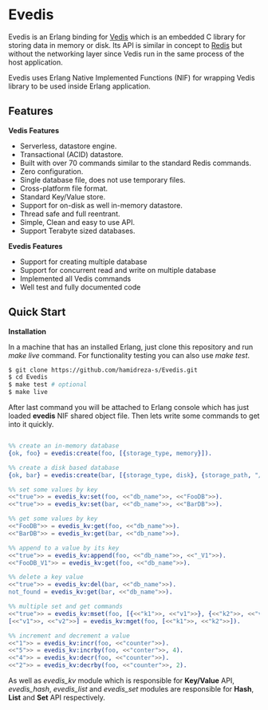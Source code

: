 Evedis
======

Evedis is an Erlang binding for [Vedis](http://vedis.symisc.net) which is an embedded C library for storing data in memory or disk. Its API is similar in concept to [Redis](http://redis.io) but without the networking layer since Vedis run in the same process of the host application.

Evedis uses Erlang Native Implemented Functions (NIF) for wrapping Vedis library to be used inside Erlang application.

Features
-----

**Vedis Features**
- Serverless, datastore engine.
- Transactional (ACID) datastore.
- Built with over 70 commands similar to the standard Redis commands.
- Zero configuration.
- Single database file, does not use temporary files.
- Cross-platform file format.
- Standard Key/Value store.
- Support for on-disk as well in-memory datastore.
- Thread safe and full reentrant.
- Simple, Clean and easy to use API.
- Support Terabyte sized databases. 

**Evedis Features**
- Support for creating multiple database
- Support for concurrent read and write on multiple database
- Implemented all Vedis commands
- Well test and fully documented code

Quick Start
-----

**Installation**

In a machine that has an installed Erlang, just clone this repository and run *make live* command. For functionality testing you can also use *make test*.

```bash
$ git clone https://github.com/hamidreza-s/Evedis.git
$ cd Evedis
$ make test # optional
$ make live
```

After last command you will be attached to Erlang console which has just loaded **evedis** NIF shared object file. Then lets write some commands to get into it quickly.

```erlang

%% create an in-memory database
{ok, foo} = evedis:create(foo, [{storage_type, memory}]).

%% create a disk based database
{ok, bar} = evedis:create(bar, [{storage_type, disk}, {storage_path, "/tmp"}]).

%% set some values by key
<<"true">> = evedis_kv:set(foo, <<"db_name">>, <<"FooDB">>).
<<"true">> = evedis_kv:set(bar, <<"db_name">>, <<"BarDB">>).

%% get some values by key
<<"FooDB">> = evedis_kv:get(foo, <<"db_name">>).
<<"BarDB">> = evedis_kv:get(bar, <<"db_name">>).

%% append to a value by its key
<<"true">> = evedis_kv:append(foo, <<"db_name">>, <<"_V1">>).
<<"FooDB_V1">> = evedis_kv:get(foo, <<"db_name">>).

%% delete a key value
<<"true">> = evedis_kv:del(bar, <<"db_name">>).
not_found = evedis_kv:get(bar, <<"db_name">>).

%% multiple set and get commands
<<"true">> = evedis_kv:mset(foo, [{<<"k1">>, <<"v1">>}, {<<"k2">>, <<"v2">>}]).
[<<"v1">>, <<"v2">>] = evedis_kv:mget(foo, [<<"k1">>, <<"k2">>]).

%% increment and decrement a value
<<"1">> = evedis_kv:incr(foo, <<"counter">>).
<<"5">> = evedis_kv:incrby(foo, <<"conter">>, 4).
<<"4">> = evedis_kv:decr(foo, <<"counter">>).
<<"2">> = evedis_kv:decrby(foo, <<"counter">>, 2).
```

As well as *evedis_kv* module which is responsible for **Key/Value** API, *evedis_hash*, *evedis_list* and *evedis_set* modules are responsible for **Hash**, **List** and **Set** API respectively.
